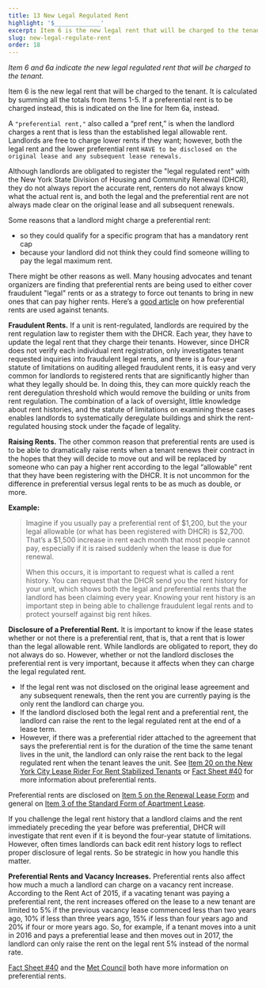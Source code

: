 ```yaml
---
title: 13 New Legal Regulated Rent
highlight: '$_____________'
excerpt: Item 6 is the new legal rent that will be charged to the tenant
slug: new-legal-regulate-rent
order: 18
---
```


_Item 6 and 6a indicate the new legal regulated rent that will be charged to the tenant._

Item 6 is the new legal rent that will be charged to the tenant. It is calculated by summing all the totals from Items 1-5.  If a preferential rent is to be charged instead, this is indicated on the line for Item 6a, instead.

A `"preferential rent,"` also called a “pref rent,” is when the landlord charges a rent that is less than the established legal allowable rent. Landlords are free to charge lower rents if they want; however, both the legal rent and the lower preferential rent `HAVE to be disclosed on the original lease and any subsequent lease renewals.`

Although landlords are obligated to register the "legal regulated rent" with the New York State Division of Housing and Community Renewal (DHCR), they do not always report the accurate rent, renters do not always know what the actual rent is, and both the legal and the preferential rent are not always made clear on the original lease and all subsequent renewals.

Some reasons that a landlord might charge a preferential rent:

- so they could qualify for a specific program that has a mandatory rent cap
- because your landlord did not think they could find someone willing to pay the legal maximum rent.

There might be other reasons as well. Many housing advocates and tenant organizers are finding that preferential rents are being used to either cover fraudulent "legal" rents or as a strategy to force out tenants to bring in new ones that can pay higher rents. Here’s a  [good article](https://ny.curbed.com/2017/4/25/15425058/nyc-rent-stabilization-loophole-landlords) on how preferential rents are used against tenants.

**Fraudulent Rents.** If a unit is rent-regulated, landlords are required by the rent regulation law to register them with the DHCR. Each year, they have to update the legal rent that they charge their tenants. However, since DHCR does not verify each individual rent registration, only investigates tenant requested inquiries into fraudulent legal rents, and there is a four-year statute of limitations on auditing alleged fraudulent rents, it is easy and very common for landlords to registered rents that are significantly higher than what they legally should be. In doing this, they can more quickly reach the rent deregulation threshold which would remove the building or units from rent regulation. The combination of a lack of oversight, little knowledge about rent histories, and the statute of limitations on examining these cases enables landlords to systematically deregulate buildings and shirk the rent-regulated housing stock under the façade of legality.

**Raising Rents.** The other common reason that preferential rents are used is to be able to dramatically raise rents when a tenant renews their contract in the hopes that they will decide to move out and will be replaced by someone who can pay a higher rent according to the legal “allowable” rent that they have been registering with the DHCR. It is not uncommon for the difference in preferential versus legal rents to be as much as double, or more.

**Example:**
<blockquote style="border-left-style: solid; padding-left: 10px;"> Imagine if you usually pay a preferential rent of $1,200, but the your legal allowable (or what has been registered with DHCR) is $2,700. That’s a $1,500 increase in rent each month that most people cannot pay, especially if it is raised suddenly when the lease is due for renewal.

When this occurs, it is important to request what is called a rent history. You can request that the DHCR send you the rent history for your unit, which shows both the legal and preferential rents that the landlord has been claiming every year. Knowing your rent history is an important step in being able to challenge fraudulent legal rents and to protect yourself against big rent hikes.
</blockquote>

**Disclosure of a Preferential Rent.** It is important to know if the lease states whether or not there is a preferential rent, that is, that a rent that is lower than the legal allowable rent. While landlords are obligated to report, they do not always do so. However, whether or not the landlord discloses the preferential rent is very important, because it affects when they can charge the legal regulated rent.

- If the legal rent was not disclosed on the original lease agreement and any subsequent renewals, then the rent you are currently paying is the only rent the landlord can charge you.
- If the landlord disclosed both the legal rent and a preferential rent, the landlord can raise the rent to the legal regulated rent at the end of a lease term.
- However, if there was a preferential rider attached to the agreement that says the preferential rent is for the duration of the time the same tenant lives in the unit, the landlord can only raise the rent back to the legal regulated rent when the tenant leaves the unit. See [Item 20 on the New York City Lease Rider For Rent Stabilized Tenants](https://hcr.ny.gov/system/files/documents/2018/09/ralr1.pdf) or [Fact Sheet #40](https://hcr.ny.gov/system/files/documents/2018/09/orafac40.pdf) for more information about preferential rents.

Preferential rents are disclosed on [Item 5 on the Renewal Lease Form](https://hcr.ny.gov/system/files/documents/2018/09/rtp8.pdf) and general on [Item 3 of the Standard Form of Apartment Lease](https://docdrop.org/static/drop-pdf/Standard-Lease_Apartment-89NLx.pdf).

If you challenge the legal rent history that a landlord claims and the rent immediately preceding the year before was preferential, DHCR will investigate that rent even if it is beyond the four-year statute of limitations. However, often times landlords can back edit rent history logs to reflect proper disclosure of legal rents. So be strategic in how you handle this matter.

**Preferential Rents and Vacancy Increases.** Preferential rents also affect how much a much a landlord can charge on a vacancy rent increase. According to the Rent Act of 2015, if a vacating tenant was paying a preferential rent, the rent increases offered on the lease to a new tenant are limited to 5% if the previous vacancy lease commenced less than two years ago, 10% if less than three years ago, 15% if less than four years ago and 20% if four or more years ago. So, for example, if a tenant moves into a unit in 2016 and pays a preferential lease and then moves out in 2017, the landlord can only raise the rent on the legal rent 5% instead of the normal rate.

[Fact Sheet #40](https://hcr.ny.gov/system/files/documents/2018/09/orafac40.pdf) and the [Met Council](http://metcouncilonhousing.org/help_and_answers/preferential_rents) both have more information on preferential rents.
